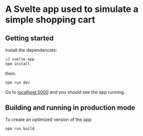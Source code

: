 # A Svelte app used to simulate a simple shopping cart


## Getting started

Install the dependencies:

```bash
cd svelte-app
npm install
```

then:

```bash
npm run dev
```

Go to [localhost:5000](http://localhost:5000) and you should see the app running.

## Building and running in production mode

To create an optimized version of the app:

```bash
npm run build
```